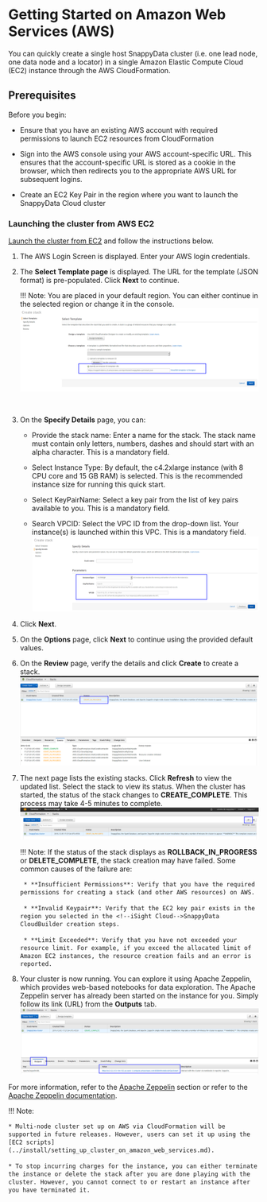 <a id="getting-started-on-aws"></a>
# Getting Started on Amazon Web Services (AWS)

You can quickly create a single host SnappyData cluster (i.e. one lead node, one data node and a locator) in a single Amazon Elastic Compute Cloud (EC2) instance through the AWS CloudFormation.


## Prerequisites

Before you begin:

* Ensure that you have an existing AWS account with required permissions to launch EC2 resources from CloudFormation

* Sign into the AWS console using your AWS account-specific URL. This ensures that the account-specific URL is stored as a cookie in the browser, which then redirects you to the appropriate AWS URL for subsequent logins.

*  Create an EC2 Key Pair in the region where you want to launch the SnappyData Cloud cluster

### Launching the cluster from AWS EC2
[Launch the cluster from EC2](https://console.aws.amazon.com/cloudformation/home#/stacks/new?templateURL=https://zeppelindemo.s3.amazonaws.com/quickstart/snappydata-quickstart.json) and follow the instructions below.

1. The AWS Login Screen is displayed. Enter your AWS login credentials. 
 
2. The **Select Template page** is displayed. The URL for the template (JSON format) is pre-populated. Click **Next** to continue.<br/>

    !!! Note:
        You are placed in your default region. You can either continue in the selected region or change it in the console. 
![STEP](../Images/cluster_selecttemplate.png)
<br>

3. On the **Specify Details** page, you can:<br>
    * Provide the stack name: Enter a name for the stack. The stack name must contain only letters, numbers, dashes and should start with an alpha character. This is a mandatory field.

	* Select Instance Type: By default, the c4.2xlarge instance (with 8 CPU core and 15 GB RAM) is selected. This is the recommended instance size for running this quick start.

    * Select KeyPairName: Select a key pair from the list of key pairs available to you. This is a mandatory field.

    * Search VPCID: Select the VPC ID from the drop-down list. Your instance(s) is launched within this VPC. This is a mandatory field.<br> 
![Refresh](../Images/cluster_specifydetails.png)

4. Click **Next**. <br>

5. On the **Options** page, click **Next** to continue using the provided default values.<br>

6. On the **Review** page, verify the details and click **Create** to create a stack. <br>
![Create](../Images/cluster_createstack.png)</p>
<a id="Stack"></a>


7. The next page lists the existing stacks. Click **Refresh** to view the updated list. Select the stack to view its status. 
When the cluster has started, the status of the stack changes to **CREATE_COMPLETE**. This process may take 4-5 minutes to complete.<br>
![Refresh](../Images/cluster_refresh.png)
<a id="Stack"></a>

    !!! Note: 
	    If the status of the stack displays as **ROLLBACK_IN_PROGRESS** or **DELETE_COMPLETE**, the stack creation may have failed. Some common causes of the failure are:

	    * **Insufficient Permissions**: Verify that you have the required permissions for creating a stack (and other AWS resources) on AWS.

	    * **Invalid Keypair**: Verify that the EC2 key pair exists in the region you selected in the <!--iSight Cloud-->SnappyData CloudBuilder creation steps.

	    * **Limit Exceeded**: Verify that you have not exceeded your resource limit. For example, if you exceed the allocated limit of Amazon EC2 instances, the resource creation fails and an error is reported.

9. Your cluster is now running. You can explore it using Apache Zeppelin, which provides web-based notebooks for data exploration. The Apache Zeppelin server has already been started on the instance for you. Simply follow its link (URL) from the **Outputs** tab.<br>
	![Public IP](../Images/cluster_links.png)

For more information, refer to the [Apache Zeppelin](../isight/quick_start_steps.md#LoggingZeppelin) section or refer to the [Apache Zeppelin documentation](http://zeppelin.apache.org/).


!!! Note:

    * Multi-node cluster set up on AWS via CloudFormation will be supported in future releases. However, users can set it up using the [EC2 scripts](../install/setting_up_cluster_on_amazon_web_services.md).

    * To stop incurring charges for the instance, you can either terminate the instance or delete the stack after you are done playing with the cluster. However, you cannot connect to or restart an instance after you have terminated it.
